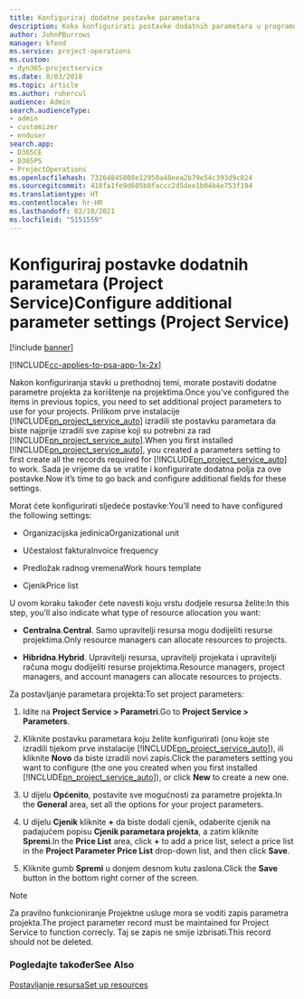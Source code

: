 ```yaml
---
title: Konfiguriraj dodatne postavke parametara
description: Koko konfigurirati postavke dodatnih parametara u programu Project Service
author: JohnPBurrows
manager: kfend
ms.service: project-operations
ms.custom:
- dyn365-projectservice
ms.date: 8/03/2018
ms.topic: article
ms.author: ruhercul
audience: Admin
search.audienceType:
- admin
- customizer
- enduser
search.app:
- D365CE
- D365PS
- ProjectOperations
ms.openlocfilehash: 73264845808e12950a48eea2b79e54c393d9c024
ms.sourcegitcommit: 418fa1fe9d605b8faccc2d5dee1b04b4e753f194
ms.translationtype: HT
ms.contentlocale: hr-HR
ms.lasthandoff: 02/10/2021
ms.locfileid: "5151559"
---
```

# <a name="configure-additional-parameter-settings-project-service"></a><span data-ttu-id="2db99-103">Konfiguriraj postavke dodatnih parametara (Project Service)</span><span class="sxs-lookup"><span data-stu-id="2db99-103">Configure additional parameter settings (Project Service)</span></span>

[!include [banner](../includes/psa-now-project-operations.md)]

[!INCLUDE[cc-applies-to-psa-app-1x-2x](../includes/cc-applies-to-psa-app-1x-2x.md)]

<span data-ttu-id="2db99-104">Nakon konfiguriranja stavki u prethodnoj temi, morate postaviti dodatne parametre projekta za korištenje na projektima.</span><span class="sxs-lookup"><span data-stu-id="2db99-104">Once you’ve configured the items in previous topics, you need to set additional project parameters to use for your projects.</span></span> <span data-ttu-id="2db99-105">Prilikom prve instalacije [!INCLUDE[pn_project_service_auto](../includes/pn-project-service-auto.md)] izradili ste postavku parametara da biste najprije izradili sve zapise koji su potrebni za rad [!INCLUDE[pn_project_service_auto](../includes/pn-project-service-auto.md)].</span><span class="sxs-lookup"><span data-stu-id="2db99-105">When you first installed [!INCLUDE[pn_project_service_auto](../includes/pn-project-service-auto.md)], you created a parameters setting to first create all the records required for [!INCLUDE[pn_project_service_auto](../includes/pn-project-service-auto.md)] to work.</span></span> <span data-ttu-id="2db99-106">Sada je vrijeme da se vratite i konfigurirate dodatna polja za ove postavke.</span><span class="sxs-lookup"><span data-stu-id="2db99-106">Now it’s time to go back and configure additional fields for these settings.</span></span>  
  
 <span data-ttu-id="2db99-107">Morat ćete konfigurirati sljedeće postavke:</span><span class="sxs-lookup"><span data-stu-id="2db99-107">You’ll need to have configured the following settings:</span></span>  
  
-   <span data-ttu-id="2db99-108">Organizacijska jedinica</span><span class="sxs-lookup"><span data-stu-id="2db99-108">Organizational unit</span></span>  
  
-   <span data-ttu-id="2db99-109">Učestalost faktura</span><span class="sxs-lookup"><span data-stu-id="2db99-109">Invoice frequency</span></span>  
  
-   <span data-ttu-id="2db99-110">Predložak radnog vremena</span><span class="sxs-lookup"><span data-stu-id="2db99-110">Work hours template</span></span>  
  
-   <span data-ttu-id="2db99-111">Cjenik</span><span class="sxs-lookup"><span data-stu-id="2db99-111">Price list</span></span>  
 
<span data-ttu-id="2db99-112">U ovom koraku također ćete navesti koju vrstu dodjele resursa želite:</span><span class="sxs-lookup"><span data-stu-id="2db99-112">In this step, you’ll also indicate what type of resource allocation you want:</span></span>  
  
- <span data-ttu-id="2db99-113">**Centralna**.</span><span class="sxs-lookup"><span data-stu-id="2db99-113">**Central**.</span></span> <span data-ttu-id="2db99-114">Samo upravitelji resursa mogu dodijeliti resurse projektima.</span><span class="sxs-lookup"><span data-stu-id="2db99-114">Only resource managers can allocate resources to projects.</span></span>  
  
- <span data-ttu-id="2db99-115">**Hibridna**.</span><span class="sxs-lookup"><span data-stu-id="2db99-115">**Hybrid**.</span></span> <span data-ttu-id="2db99-116">Upravitelji resursa, upravitelji projekata i upravitelji računa mogu dodijeliti resurse projektima.</span><span class="sxs-lookup"><span data-stu-id="2db99-116">Resource managers, project managers, and account managers can allocate resources to projects.</span></span>  
  
 
<span data-ttu-id="2db99-117">Za postavljanje parametara projekta:</span><span class="sxs-lookup"><span data-stu-id="2db99-117">To set project parameters:</span></span>  
  
1. <span data-ttu-id="2db99-118">Idite na **Project Service > Parametri**.</span><span class="sxs-lookup"><span data-stu-id="2db99-118">Go to **Project Service > Parameters**.</span></span>  
  
2. <span data-ttu-id="2db99-119">Kliknite postavku parametara koju želite konfigurirati (onu koje ste izradili tijekom prve instalacije [!INCLUDE[pn_project_service_auto](../includes/pn-project-service-auto.md)]), ili kliknite **Novo** da biste izradili novi zapis.</span><span class="sxs-lookup"><span data-stu-id="2db99-119">Click the parameters setting you want to configure (the one you created when you first installed [!INCLUDE[pn_project_service_auto](../includes/pn-project-service-auto.md)]), or click **New** to create a new one.</span></span>  
  
3. <span data-ttu-id="2db99-120">U dijelu **Općenito**, postavite sve mogućnosti za parametre projekta.</span><span class="sxs-lookup"><span data-stu-id="2db99-120">In the **General** area, set all the options for your project parameters.</span></span>  
  
4. <span data-ttu-id="2db99-121">U dijelu **Cjenik** kliknite **+** da biste dodali cjenik, odaberite cjenik na padajućem popisu **Cjenik parametara projekta**, a zatim kliknite **Spremi**.</span><span class="sxs-lookup"><span data-stu-id="2db99-121">In the **Price List** area, click **+** to add a price list, select a price list in the **Project Parameter Price List** drop-down list, and then click **Save**.</span></span>  
  
5. <span data-ttu-id="2db99-122">Kliknite gumb **Spremi** u donjem desnom kutu zaslona.</span><span class="sxs-lookup"><span data-stu-id="2db99-122">Click the **Save** button in the bottom right corner of the screen.</span></span>  

> [!NOTE]
> <span data-ttu-id="2db99-123">Za pravilno funkcioniranje Projektne usluge mora se voditi zapis parametra projekta.</span><span class="sxs-lookup"><span data-stu-id="2db99-123">The project parameter record must be maintained for Project Service to function correcly.</span></span> <span data-ttu-id="2db99-124">Taj se zapis ne smije izbrisati.</span><span class="sxs-lookup"><span data-stu-id="2db99-124">This record should not be deleted.</span></span>

### <a name="see-also"></a><span data-ttu-id="2db99-125">Pogledajte također</span><span class="sxs-lookup"><span data-stu-id="2db99-125">See Also</span></span>  
 [<span data-ttu-id="2db99-126">Postavljanje resursa</span><span class="sxs-lookup"><span data-stu-id="2db99-126">Set up resources</span></span>](../psa/set-up-resources.md)
